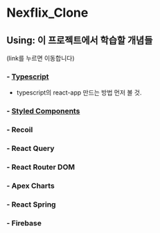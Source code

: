 # Nexflix_Clone

## Using: 이 프로젝트에서 학습할 개념들

(link를 누르면 이동합니다)

### - [Typescript](https://github.com/dudgns2947/Netflix_Clone/blob/master/README/TypeScripts.md)

- typescript의 react-app 만드는 방법 먼저 볼 것.

### - [Styled Components](https://github.com/dudgns2947/Netflix_Clone/blob/master/README/StyledComponents.md)

### - Recoil

### - React Query

### - React Router DOM

### - Apex Charts

### - React Spring

### - Firebase

